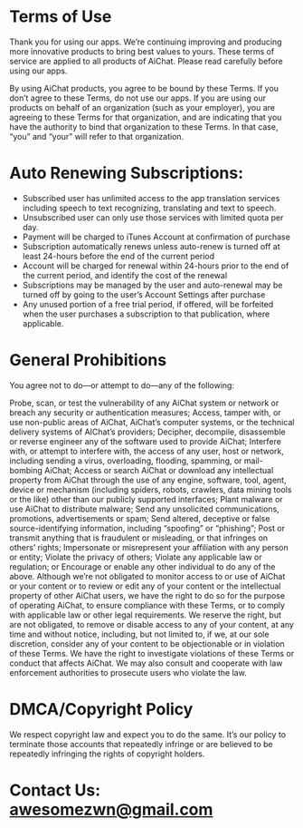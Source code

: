# Terms of Use
Thank you for using our apps. We’re continuing improving and producing more innovative products to bring best values to yours. These terms of service are applied to all products of AiChat. Please read carefully before using our apps.

By using  AiChat  products, you agree to be bound by these Terms. If you don’t agree to these Terms, do not use our apps. If you are using our products on behalf of an organization (such as your employer), you are agreeing to these Terms for that organization, and are indicating that you have the authority to bind that organization to these Terms. In that case, “you” and “your” will refer to that organization.

# Auto Renewing Subscriptions:
*  Subscribed user has unlimited access to the app translation services including speech to text recognizing, translating and text to speech.
* Unsubscribed user can only use those services with limited quota per day.
* Payment will be charged to iTunes Account at confirmation of purchase
* Subscription automatically renews unless auto-renew is turned off at least 24-hours before the end of the current period
* Account will be charged for renewal within 24-hours prior to the end of the current period, and identify the cost of the renewal
* Subscriptions may be managed by the user and auto-renewal may be turned off by going to the user’s Account Settings after purchase
* Any unused portion of a free trial period, if offered, will be forfeited when the user purchases a subscription to that publication, where applicable.

# General Prohibitions
You agree not to do—or attempt to do—any of the following:

Probe, scan, or test the vulnerability of any AiChat system or network or breach any security or authentication measures;
Access, tamper with, or use non-public areas of  AiChat, AiChat’s computer systems, or the technical delivery systems of AIChat’s providers;
Decipher, decompile, disassemble or reverse engineer any of the software used to provide AiChat;
Interfere with, or attempt to interfere with, the access of any user, host or network, including sending a virus, overloading, flooding, spamming, or mail-bombing AiChat;
Access or search AiChat or download any intellectual property from AiChat through the use of any engine, software, tool, agent, device or mechanism (including spiders, robots, crawlers, data mining tools or the like) other than our publicly supported interfaces;
Plant malware or use AiChat to distribute malware;
Send any unsolicited communications, promotions, advertisements or spam;
Send altered, deceptive or false source-identifying information, including “spoofing” or “phishing”;
Post or transmit anything that is fraudulent or misleading, or that infringes on others’ rights;
Impersonate or misrepresent your affiliation with any person or entity;
Violate the privacy of others;
Violate any applicable law or regulation; or
Encourage or enable any other individual to do any of the above.
Although we’re not obligated to monitor access to or use of AiChat or your content or to review or edit any of your content or the intellectual property of other AiChat users, we have the right to do so for the purpose of operating AiChat, to ensure compliance with these Terms, or to comply with applicable law or other legal requirements. We reserve the right, but are not obligated, to remove or disable access to any of your content, at any time and without notice, including, but not limited to, if we, at our sole discretion, consider any of your content to be objectionable or in violation of these Terms. We have the right to investigate violations of these Terms or conduct that affects AiChat. We may also consult and cooperate with law enforcement authorities to prosecute users who violate the law.

# DMCA/Copyright Policy
We respect copyright law and expect you to do the same. It’s our policy to terminate those accounts that repeatedly infringe or are believed to be repeatedly infringing the rights of copyright holders.

 

# Contact Us: awesomezwn@gmail.com
